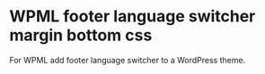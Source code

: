 # WPML footer language switcher margin bottom css

For WPML add footer language switcher to a WordPress theme.
